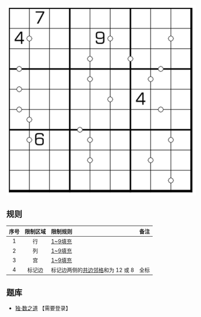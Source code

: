 ![](../../../../../images/sudoku/0208数独.png)

## 规则
| 序号 | 限制区域 | 限制规则 | 备注 |
| :---: | :---: | :--- | :---: |
| 1 | 行 | [1~9填充] | |
| 2 | 列 | [1~9填充] | |
| 3 | 宫 | [1~9填充] | |
| 4 | 标记边 | 标记边两侧的[共边邻格]和为 12 或 8 | 全标 |

## 题库
- [独·数之道](http://www.sudokufans.org.cn/lx/game.index.php?type=28) 【需要登录】

[1~9填充]: ../../../../../rules.md#1~9填充
[共边邻格]: ../../../../../rules.md#共边邻格